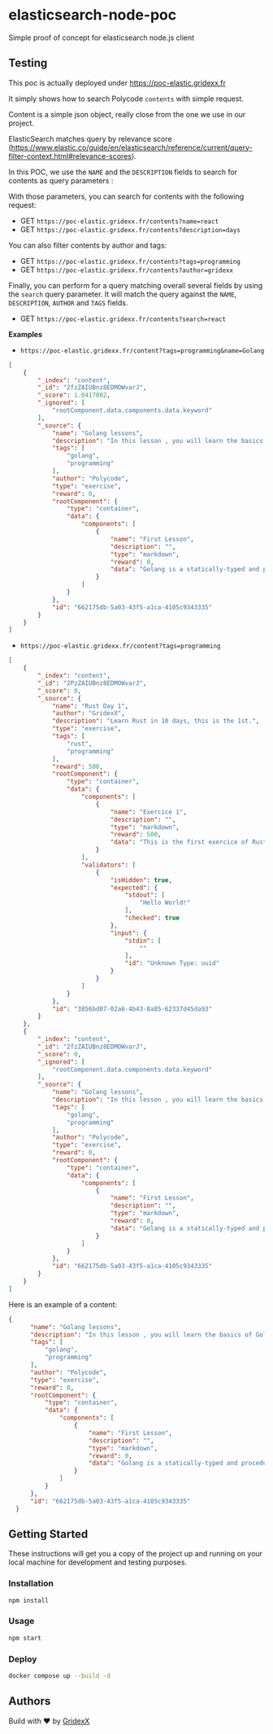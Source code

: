 #  elasticsearch-node-poc

Simple proof of concept for elasticsearch node.js client

## Testing

This poc is actually deployed under https://poc-elastic.gridexx.fr

It simply shows how to search Polycode `contents` with simple request.

Content is a simple json object, really close from the one we use in our project.

ElasticSearch matches query by relevance score (https://www.elastic.co/guide/en/elasticsearch/reference/current/query-filter-context.html#relevance-scores).

In this POC, we use the `NAME` and the `DESCRIPTION` fields to search for contents as query parameters :

With those parameters, you can search for contents with the following request:
- GET `https://poc-elastic.gridexx.fr/contents?name=react`
- GET `https://poc-elastic.gridexx.fr/contents?description=days`

You can also filter contents by author and tags:
- GET `https://poc-elastic.gridexx.fr/contents?tags=programming`
- GET `https://poc-elastic.gridexx.fr/contents?author=gridexx`

Finally, you can perform for a query matching overall several fields by using the `search` query parameter. It will match the query against the `NAME`, `DESCRIPTION`, `AUTHOR` and `TAGS` fields.
- GET `https://poc-elastic.gridexx.fr/contents?search=react`

**Examples** 

- `https://poc-elastic.gridexx.fr/content?tags=programming&name=Golang`

```json
[
    {
        "_index": "content",
        "_id": "2fzZAIUBnz8EDMOWvarJ",
        "_score": 1.0417082,
        "_ignored": [
            "rootComponent.data.components.data.keyword"
        ],
        "_source": {
            "name": "Golang lessons",
            "description": "In this lesson , you will learn the basics of Golang. From functions to types, and many more, check this course to learn Golang",
            "tags": [
                "golang",
                "programming"
            ],
            "author": "Polycode",
            "type": "exercise",
            "reward": 0,
            "rootComponent": {
                "type": "container",
                "data": {
                    "components": [
                        {
                            "name": "First Lesson",
                            "description": "",
                            "type": "markdown",
                            "reward": 0,
                            "data": "Golang is a statically-typed and procedural programming language having syntax similar to C language. It was developed in 2007 by Robert Griesemer, Rob Pike, and Ken Thompson at Google. But they launched it in 2009 as an open-source programming language. It provides a rich standard library, garbage collection, and dynamic-typing capability and also provides support for the environment adopting patterns alike to dynamic languages. The latest version of the Golang is 1.13.1 released on 3rd September 2019. Here, we are providing a complete tutorial of Golang with proper examples."
                        }
                    ]
                }
            },
            "id": "662175db-5a03-43f5-a1ca-4105c9343335"
        }
    }
]
```

- `https://poc-elastic.gridexx.fr/content?tags=programming`

```json
[
    {
        "_index": "content",
        "_id": "2PzZAIUBnz8EDMOWvarJ",
        "_score": 0,
        "_source": {
            "name": "Rust Day 1",
            "author": "GridexX",
            "description": "Learn Rust in 10 days, this is the 1st.",
            "type": "exercise",
            "tags": [
                "rust",
                "programming"
            ],
            "reward": 500,
            "rootComponent": {
                "type": "container",
                "data": {
                    "components": [
                        {
                            "name": "Exercice 1",
                            "description": "",
                            "type": "markdown",
                            "reward": 500,
                            "data": "This is the first exercice of Rust. You should display a 'Hello World!' in the console"
                        }
                    ],
                    "validators": [
                        {
                            "isHidden": true,
                            "expected": {
                                "stdout": [
                                    "Hello World!"
                                ],
                                "checked": true
                            },
                            "input": {
                                "stdin": [
                                    ""
                                ],
                                "id": "Unknown Type: uuid"
                            }
                        }
                    ]
                }
            },
            "id": "3856bd07-02a6-4b43-8a85-62337d45da93"
        }
    },
    {
        "_index": "content",
        "_id": "2fzZAIUBnz8EDMOWvarJ",
        "_score": 0,
        "_ignored": [
            "rootComponent.data.components.data.keyword"
        ],
        "_source": {
            "name": "Golang lessons",
            "description": "In this lesson , you will learn the basics of Golang. From functions to types, and many more, check this course to learn Golang",
            "tags": [
                "golang",
                "programming"
            ],
            "author": "Polycode",
            "type": "exercise",
            "reward": 0,
            "rootComponent": {
                "type": "container",
                "data": {
                    "components": [
                        {
                            "name": "First Lesson",
                            "description": "",
                            "type": "markdown",
                            "reward": 0,
                            "data": "Golang is a statically-typed and procedural programming language having syntax similar to C language. It was developed in 2007 by Robert Griesemer, Rob Pike, and Ken Thompson at Google. But they launched it in 2009 as an open-source programming language. It provides a rich standard library, garbage collection, and dynamic-typing capability and also provides support for the environment adopting patterns alike to dynamic languages. The latest version of the Golang is 1.13.1 released on 3rd September 2019. Here, we are providing a complete tutorial of Golang with proper examples."
                        }
                    ]
                }
            },
            "id": "662175db-5a03-43f5-a1ca-4105c9343335"
        }
    }
]
```

Here is an example of a content:

```json
{
      "name": "Golang lessons",
      "description": "In this lesson , you will learn the basics of Golang. From functions to types, and many more, check this course to learn Golang",
      "tags": [
          "golang",
          "programming"
      ],
      "author": "Polycode",
      "type": "exercise",
      "reward": 0,
      "rootComponent": {
          "type": "container",
          "data": {
              "components": [
                  {
                      "name": "First Lesson",
                      "description": "",
                      "type": "markdown",
                      "reward": 0,
                      "data": "Golang is a statically-typed and procedural programming language having syntax similar to C language. It was developed in 2007 by Robert Griesemer, Rob Pike, and Ken Thompson at Google. But they launched it in 2009 as an open-source programming language. It provides a rich standard library, garbage collection, and dynamic-typing capability and also provides support for the environment adopting patterns alike to dynamic languages. The latest version of the Golang is 1.13.1 released on 3rd September 2019. Here, we are providing a complete tutorial of Golang with proper examples."
                  }
              ]
          }
      },
      "id": "662175db-5a03-43f5-a1ca-4105c9343335"
  }

```



## Getting Started

These instructions will get you a copy of the project up and running on your local machine for development and testing purposes.

###  Installation

```bash
npm install
```

###  Usage

```bash
npm start
```

### Deploy

```bash
docker compose up --build -d 
```


## Authors
Build with ❤️ by [GridexX](github.com/GridexX)